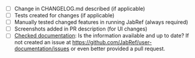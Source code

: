 <!-- 
Describe the changes you have made here: what, why, ... 
Link issues that are fixed, e.g. "Fixes #333".
If you fixed a koppor issue, link it, e.g. "Fixes https://github.com/koppor/jabref/issues/47".
The title of the PR must not reference an issue, because GitHub does not support autolinking there.
-->


<!-- 
- Go through the list below. If a task has been completed, mark it done by using `[x]`.
- Please don't remove any items, just leave them unchecked if they are not applicable.
-->

- [ ] Change in CHANGELOG.md described (if applicable)
- [ ] Tests created for changes (if applicable)
- [ ] Manually tested changed features in running JabRef (always required)
- [ ] Screenshots added in PR description (for UI changes)
- [ ] [Checked documentation](https://docs.jabref.org/): Is the information available and up to date? If not created an issue at <https://github.com/JabRef/user-documentation/issues> or even better provided a pull request.
